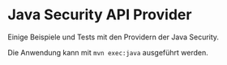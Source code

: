 # Java Security API Provider
Einige Beispiele und Tests mit den Providern der Java Security.

Die Anwendung kann mit `mvn exec:java` ausgeführt werden.

